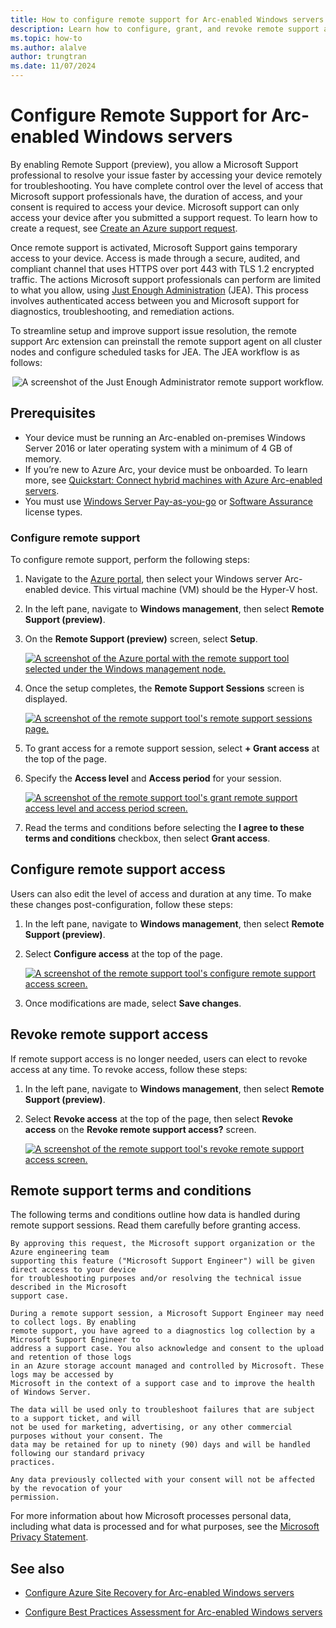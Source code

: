 ```yaml
---
title: How to configure remote support for Arc-enabled Windows servers (preview)
description: Learn how to configure, grant, and revoke remote support assistance for your Arc-enabled Windows server.
ms.topic: how-to
ms.author: alalve
author: trungtran
ms.date: 11/07/2024
---
```


# Configure Remote Support for Arc-enabled Windows servers

By enabling Remote Support (preview), you allow a Microsoft Support professional to resolve your issue faster by accessing your device remotely for troubleshooting. You have complete control over the level of access that Microsoft support professionals have, the duration of access, and your consent is required to access your device. Microsoft support can only access your device after you submitted a support request. To learn how to create a request, see [Create an Azure support request](/azure/azure-portal/supportability/how-to-create-azure-support-request).

Once remote support is activated, Microsoft Support gains temporary access to your device. Access is made through a secure, audited, and compliant channel that uses HTTPS over port 443 with TLS 1.2 encrypted traffic. The actions Microsoft support professionals can perform are limited to what you allow, using [Just Enough Administration](/powershell/scripting/security/remoting/jea/overview) (JEA). This process involves authenticated access between you and Microsoft support for diagnostics, troubleshooting, and remediation actions.

To streamline setup and improve support issue resolution, the remote support Arc extension can preinstall the remote support agent on all cluster nodes and configure scheduled tasks for JEA. The JEA workflow is as follows:

<p align="center">
<img src="../media/azure-arc/azure-arc-remote-support-just-enough-administration.png" alt="A screenshot of the Just Enough Administrator remote support workflow."></p>

## Prerequisites

- Your device must be running an Arc-enabled on-premises Windows Server 2016 or later operating system with a minimum of 4 GB of memory.
- If you’re new to Azure Arc, your device must be onboarded. To learn more, see [Quickstart: Connect hybrid machines with Azure Arc-enabled servers](/azure/azure-arc/servers/learn/quick-enable-hybrid-vm).
- You must use [Windows Server Pay-as-you-go](../../get-started/windows-server-pay-as-you-go.md) or [Software Assurance](/azure/azure-arc/servers/windows-server-management-overview) license types.

### Configure remote support

To configure remote support, perform the following steps:

1. Navigate to the [Azure portal](https://portal.azure.com/), then select your Windows server Arc-enabled device. This virtual machine (VM) should be the Hyper-V host.
1. In the left pane, navigate to **Windows management**, then select **Remote Support (preview)**.
1. On the **Remote Support (preview)** screen, select **Setup**.

   [ ![A screenshot of the Azure portal with the remote support tool selected under the Windows management node.](../media/azure-arc/azure-arc-remote-support.png)](../media/azure-arc/azure-arc-remote-support.png#lightbox)

1. Once the setup completes, the **Remote Support Sessions** screen is displayed.

   [ ![A screenshot of the remote support tool's remote support sessions page.](../media/azure-arc/azure-arc-remote-support-sessions.png)](../media/azure-arc/azure-arc-remote-support-sessions.png#lightnox)

1. To grant access for a remote support session, select **+ Grant access** at the top of the page.
1. Specify the **Access level** and **Access period** for your session.

   [ ![A screenshot of the remote support tool's grant remote support access level and access period screen.](../media/azure-arc/azure-arc-remote-support-grant-remote-support-access.png)](../media/azure-arc/azure-arc-remote-support-grant-remote-support-access.png#lightbox)

1. Read the terms and conditions before selecting the **I agree to these terms and conditions** checkbox, then select **Grant access**.

## Configure remote support access

Users can also edit the level of access and duration at any time. To make these changes post-configuration, follow these steps:

1. In the left pane, navigate to **Windows management**, then select **Remote Support (preview)**.
1. Select **Configure access** at the top of the page.

   [ ![A screenshot of the remote support tool's configure remote support access screen.](../media/azure-arc/azure-arc-remote-support-configure-remote-support-access.png)](../media/azure-arc/azure-arc-remote-support-configure-remote-support-access.png#lightbox)

1. Once modifications are made, select **Save changes**.

## Revoke remote support access

If remote support access is no longer needed, users can elect to revoke access at any time. To revoke access, follow these steps:

1. In the left pane, navigate to **Windows management**, then select **Remote Support (preview)**.
1. Select **Revoke access** at the top of the page, then select **Revoke access** on the **Revoke remote support access?** screen.

   [ ![A screenshot of the remote support tool's revoke remote support access screen.](../media/azure-arc/azure-arc-remote-support-revoke-remote-support-access.png)](../media/azure-arc/azure-arc-remote-support-revoke-remote-support-access.png#lightbox)

## Remote support terms and conditions

The following terms and conditions outline how data is handled during remote support sessions. Read them carefully before granting access.

```
By approving this request, the Microsoft support organization or the Azure engineering team
supporting this feature ("Microsoft Support Engineer") will be given direct access to your device
for troubleshooting purposes and/or resolving the technical issue described in the Microsoft
support case.

During a remote support session, a Microsoft Support Engineer may need to collect logs. By enabling
remote support, you have agreed to a diagnostics log collection by a Microsoft Support Engineer to
address a support case. You also acknowledge and consent to the upload and retention of those logs
in an Azure storage account managed and controlled by Microsoft. These logs may be accessed by
Microsoft in the context of a support case and to improve the health of Windows Server.

The data will be used only to troubleshoot failures that are subject to a support ticket, and will
not be used for marketing, advertising, or any other commercial purposes without your consent. The
data may be retained for up to ninety (90) days and will be handled following our standard privacy
practices.

Any data previously collected with your consent will not be affected by the revocation of your
permission.
```

For more information about how Microsoft processes personal data, including what data is processed and for what purposes, see the [Microsoft Privacy Statement](https://www.microsoft.com/privacy/privacystatement).

## See also

- [Configure Azure Site Recovery for Arc-enabled Windows servers](azure-site-recovery-for-windows-server.md)

- [Configure Best Practices Assessment for Arc-enabled Windows servers](best-practices-assessment-for-windows-server.md)
